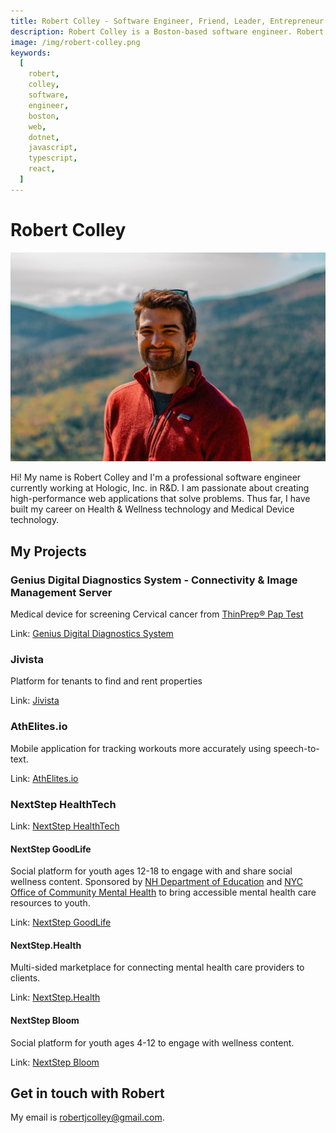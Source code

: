 ```yaml
---
title: Robert Colley - Software Engineer, Friend, Leader, Entrepreneur
description: Robert Colley is a Boston-based software engineer. Robert specializes in web applications and web technology.
image: /img/robert-colley.png
keywords:
  [
    robert,
    colley,
    software,
    engineer,
    boston,
    web,
    dotnet,
    javascript,
    typescript,
    react,
  ]
---
```


# Robert Colley

![Picture of Robert Colley](../../static/img/robert-colley.jpeg "Robert Colley")

Hi! My name is Robert Colley and I'm a professional software engineer currently working at Hologic, Inc. in R&D. I am passionate about creating high-performance web applications that solve problems. Thus far, I have built my career on Health & Wellness technology and Medical Device technology.

## My Projects

### Genius Digital Diagnostics System - Connectivity & Image Management Server

Medical device for screening Cervical cancer from [ThinPrep® Pap Test](https://www.hologic.com/hologic-products/cytology/aptima-hpv-thinprep-cervical-health)

Link: [Genius Digital Diagnostics System](https://www.hologic.com/hologic-products/cytology/genius-digital-diagnostics-system)

### Jivista

Platform for tenants to find and rent properties

Link: [Jivista](https://jivista-io.vercel.app)

### AthElites.io

Mobile application for tracking workouts more accurately using speech-to-text.

Link: [AthElites.io](https://www.athelites.io)

### NextStep HealthTech

Link: [NextStep HealthTech](https://nextstep.world)

#### NextStep GoodLife

Social platform for youth ages 12-18 to engage with and share social wellness content. Sponsored by [NH Department of Education](https://www.education.nh.gov/) and [NYC Office of Community Mental Health](https://mentalhealth.cityofnewyork.us/wp-content/uploads/2022/01/MH_Report_v3.1_pages.pdf) to bring accessible mental health care resources to youth.

Link: [NextStep GoodLife](https://nextstepgoodife.com)

#### NextStep.Health

Multi-sided marketplace for connecting mental health care providers to clients.

Link: [NextStep.Health](https://nextstep.health)

#### NextStep Bloom

Social platform for youth ages 4-12 to engage with wellness content.

Link: [NextStep Bloom](https://nextstepbloom.com)

## Get in touch with Robert

My email is [robertjcolley@gmail.com](mailto:robertjcolley@gmail.com).
